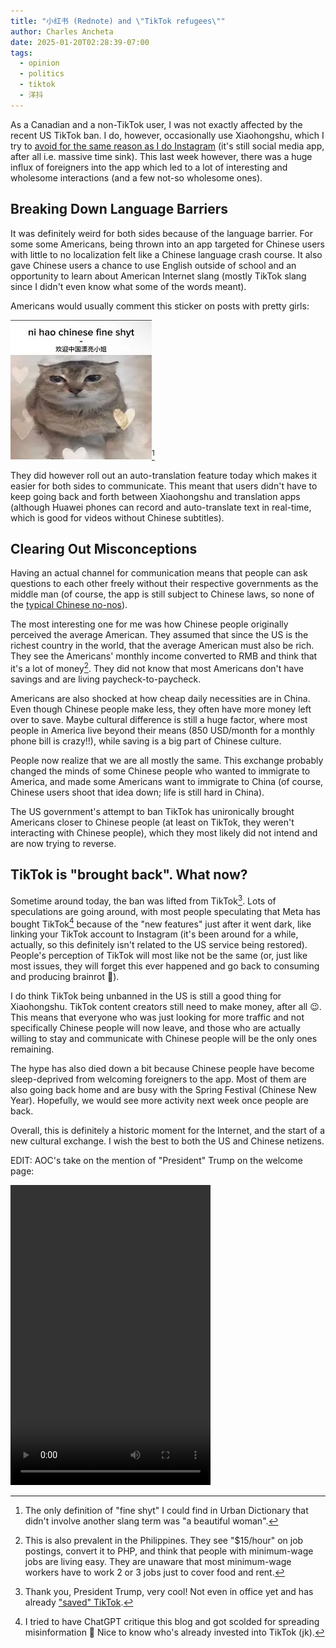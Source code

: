 ```yaml
---
title: "小红书 (Rednote) and \"TikTok refugees\""
author: Charles Ancheta
date: 2025-01-20T02:28:39-07:00
tags:
  - opinion
  - politics
  - tiktok
  - 洋抖
---
```


As a Canadian and a non-TikTok user, I was not exactly affected by the recent US
TikTok ban. I do, however, occasionally use Xiaohongshu, which I try to
[avoid for the same reason as I do Instagram](/post/my-worst-semester-so-far)
(it's still social media app, after all i.e. massive time sink). This last week
however, there was a huge influx of foreigners into the app which led to a lot
of interesting and wholesome interactions (and a few not-so wholesome ones).

<!-- more -->

## Breaking Down Language Barriers

It was definitely weird for both sides because of the language barrier. For some
some Americans, being thrown into an app targeted for Chinese users with little
to no localization felt like a Chinese language crash course. It also gave
Chinese users a chance to use English outside of school and an opportunity to
learn about American Internet slang (mostly TikTok slang since I didn't even
know what some of the words meant).

Americans would usually comment this sticker on posts with pretty girls:

![A cute cat with the captions "ni hao chinese fine shyt - 欢迎中国漂亮小姐"](./nihao.webp)[^1]

They did however roll out an auto-translation feature today which makes it
easier for both sides to communicate. This meant that users didn't have to keep
going back and forth between Xiaohongshu and translation apps (although Huawei
phones can record and auto-translate text in real-time, which is good for videos
without Chinese subtitles).

## Clearing Out Misconceptions

Having an actual channel for communication means that people can ask questions
to each other freely without their respective governments as the middle man (of
course, the app is still subject to Chinese laws, so none of the
[typical Chinese no-nos](https://en.wikipedia.org/wiki/Internet_censorship_in_China#Specific_examples_of_Internet_censorship)).

The most interesting one for me was how Chinese people originally perceived the
average American. They assumed that since the US is the richest country in the
world, that the average American must also be rich. They see the Americans'
monthly income converted to RMB and think that it's a lot of money[^2]. They did
not know that most Americans don't have savings and are living
paycheck-to-paycheck.

Americans are also shocked at how cheap daily necessities are in China. Even
though Chinese people make less, they often have more money left over to save.
Maybe cultural difference is still a huge factor, where most people in America
live beyond their means (850 USD/month for a monthly phone bill is crazy!!),
while saving is a big part of Chinese culture.

People now realize that we are all mostly the same. This exchange probably
changed the minds of some Chinese people who wanted to immigrate to America, and
made some Americans want to immigrate to China (of course, Chinese users shoot
that idea down; life is still hard in China).

The US government's attempt to ban TikTok has unironically brought Americans
closer to Chinese people (at least on TikTok, they weren't interacting with
Chinese people), which they most likely did not intend and are now trying to
reverse.

## TikTok is "brought back". What now?

Sometime around today, the ban was lifted from TikTok[^3]. Lots of speculations
are going around, with most people speculating that Meta has bought TikTok[^4]
because of the "new features" just after it went dark, like linking your TikTok
account to Instagram (it's been around for a while, actually, so this definitely
isn't related to the US service being restored). People's perception of TikTok
will most like not be the same (or, just like most issues, they will forget this
ever happened and go back to consuming and producing brainrot 🤷).

I do think TikTok being unbanned in the US is still a good thing for
Xiaohongshu. TikTok content creators still need to make money, after all 😉. This
means that everyone who was just looking for more traffic and not specifically
Chinese people will now leave, and those who are actually willing to stay and
communicate with Chinese people will be the only ones remaining.

The hype has also died down a bit because Chinese people have become
sleep-deprived from welcoming foreigners to the app. Most of them are also going
back home and are busy with the Spring Festival (Chinese New Year). Hopefully,
we would see more activity next week once people are back.

Overall, this is definitely a historic moment for the Internet, and the start of
a new cultural exchange. I wish the best to both the US and Chinese netizens.

EDIT: AOC's take on the mention of "President" Trump on the welcome page:

<video src="./aoc.webm" controls width="320" height="480"></video>

[^1]: The only definition of "fine shyt" I could find in Urban Dictionary that
didn't involve another slang term was "a beautiful woman".

[^2]: This is also prevalent in the Philippines. They see "$15/hour" on job
postings, convert it to PHP, and think that people with minimum-wage jobs are
living easy. They are unaware that most minimum-wage workers have to work 2 or 3
jobs just to cover food and rent.

[^3]: Thank you, President Trump, very cool! Not even in office yet and has
already
["saved" TikTok](https://en.wikipedia.org/wiki/Donald_Trump%E2%80%93TikTok_controversy#Executive_order_to_ban_TikTok).

[^4]: I tried to have ChatGPT critique this blog and got scolded for spreading
misinformation 👀 Nice to know who's already invested into TikTok (jk).
